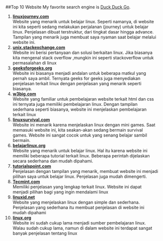 ##Top 10 Website 
My favorite search engine is [Duck Duck Go](https://duckduckgo.com).
1. [**linuxjourney.com**](https://linuxjourney.com/) </br>
Website yang menarik untuk belajar linux. Seperti namanya, di website ini kita seperti sedang melakukan perjalanan (journey) untuk belajar linux. Penjelasan dibuat terstruktur, dari tingkat dasar hingga advance. Tampilan yang menarik juga membuat saya nyaman saat belajar melalui website ini.
2. [**unix.stackexchange.com**](https://unix.stackexchange.com/)</br>
Website ini berisi pertanyaan dan solusi berkaitan linux. Jika biasanya kita mengenal stack overflow ,mungkin ini seperti stackoverflow untuk permasalahan di linux 
3. [**geeksforgeeks.org**](https://www.geeksforgeeks.org/grep-command-in-unixlinux/) </br>
Website ini biasanya menjadi andalan untuk beberapa matkul yang pernah saya ambil. Ternyata geeks for geeks juga menyediakan penjelasan terkait linux dengan penjelasan yang menarik seperti biasanya. 
4. [**w3big.com**](http://www.w3big.com/id/linux/default.html)</br>
Website yang familiar untuk pembelajaran website terkait html dan css ini ternyata juga memiliki pembelajaran linux. Dengan tampilan sederhana seperti biasanya, website ini menjelaskan pembelajaran terkait linux
5. [**linuxsurvival.com**](https://linuxsurvival.com/)</br>
Website ini menarik karena menjelaskan linux dengan mini games. Saat memasuki website ini, kita seakan-akan sedang bermain survival games. Website ini sangat cocok untuk yang senang belajar sambil bermain.
6. [**belajarlinux.org**](https://www.belajarlinux.org/)</br>
Website yang menarik untuk belajar linux. Hal itu karena website ini memiliki beberapa tutorial terkait linux. Beberapa perintah dijelaskan secara sederhana dan mudah dipahami.
7. [**tutorialspoint.com**](https://www.tutorialspoint.com/unix/index.html)</br>
Penjelasan dengan tampilan yang menarik, membuat website ini menjadi pilihan saya untuk belajar linux. Penjelasan juga mudah dimengerti.
8. [**Tecmint.com**](https://www.tecmint.com/free-online-linux-learning-guide-for-beginners/)</br>
Memiliki penjelasan yang lengkap terkait linux. Website ini dapat menjadi pilihan bagi yang ingin mendalami linux
9. [**linuxid.net**](https://www.linuxid.net/34642/contoh-penggunaan-perintah-tr-di-linux-terminal/)</br>
Website yang menjelaskan linux dengan simple dan sederhana. Penjelasan yang sederhana itu membuat penjelasan di website ini mudah dipahami
10. [**linux.org**](https://www.linux.org/threads/command-cat.258/)</br>
Website ini sudah cukup lama menjadi sumber pembelajaran linux. Walau sudah cukup lama, namun di dalam website ini terdapat sangat banyak penjelasan tentang linux
